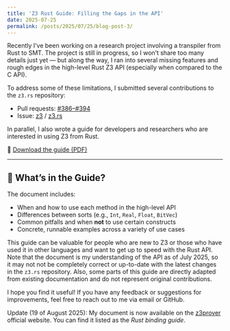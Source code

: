 ```yaml
---
title: 'Z3 Rust Guide: Filling the Gaps in the API'
date: 2025-07-25
permalink: /posts/2025/07/25/blog-post-3/
---
```


Recently I’ve been working on a research project involving a transpiler from Rust to SMT. The project is still in progress, so I won’t share too many details just yet — but along the way, I ran into several missing features and rough edges in the high-level Rust Z3 API (especially when compared to the C API).

To address some of these limitations, I submitted several contributions to the `z3.rs` repository:

- Pull requests: [#386–#394](https://github.com/prove-rs/z3.rs/pulls?q=is%3Apr+author%3Amehrad31415)
- Issue: [z3](https://github.com/Z3Prover/z3/issues/7744) / [z3.rs](https://github.com/prove-rs/z3.rs/issues?q=is%3Aissue%20author%3Amehrad31415)

In parallel, I also wrote a guide for developers and researchers who are interested in using Z3 from Rust.

📎 [Download the guide (PDF)](/files/z3_rust_guide.pdf)  

---

## 📘 What’s in the Guide?

The document includes:

- When and how to use each method in the high-level API
- Differences between sorts (e.g., `Int`, `Real`, `Float`, `BitVec`)
- Common pitfalls and when **not** to use certain constructs
- Concrete, runnable examples across a variety of use cases

This guide can be valuable for people who are new to Z3 or those who have used it in other languages and want to get up to speed with the Rust API. Note that the document is my understanding of the API as of July 2025, so it may not not be completely correct or up-to-date with the latest changes in the `z3.rs` repository. Also, some parts of this guide are directly adapted from existing documentation and do not represent original contributions.

I hope you find it useful! If you have any feedback or suggestions for improvements, feel free to reach out to me via email or GitHub.

Update (19 of August 2025): My document is now available on the [z3prover](https://z3prover.github.io/papers/) official website. You can find it listed as the _Rust binding guide_.